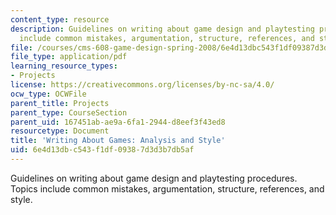 ```yaml
---
content_type: resource
description: Guidelines on writing about game design and playtesting procedures. Topics
  include common mistakes, argumentation, structure, references, and style.
file: /courses/cms-608-game-design-spring-2008/6e4d13dbc543f1df09387d3d3b7db5af_games.pdf
file_type: application/pdf
learning_resource_types:
- Projects
license: https://creativecommons.org/licenses/by-nc-sa/4.0/
ocw_type: OCWFile
parent_title: Projects
parent_type: CourseSection
parent_uid: 167451ab-ae9a-6fa1-2944-d8eef3f43ed8
resourcetype: Document
title: 'Writing About Games: Analysis and Style'
uid: 6e4d13db-c543-f1df-0938-7d3d3b7db5af
---
```

Guidelines on writing about game design and playtesting procedures. Topics include common mistakes, argumentation, structure, references, and style.
